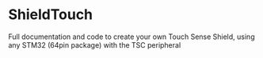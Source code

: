 # ShieldTouch
Full documentation and code to create your own Touch Sense Shield, using any STM32 (64pin package) with the TSC peripheral 
